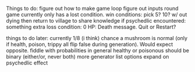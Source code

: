 Things to do:
figure out how to make game loop
figure out inputs
round 
game currently only has a lost condition.
win conditions: pick 5? 10? w/ out dying
    then return to village to share knowledge
    if psychedlic encountered:
        something extra
loss condition:
    0 HP: Death message. Quit or Restart?

things to do later:
currently 1/8 (i think) chance a mushroom is normal (only if health, poison, trippy all flip false during generation). Would expect opposite.
fiddle with probabilities in general
healthy or poisonous should be binary (either/or, never both)
more generator list options
expand on psychedlic effect
